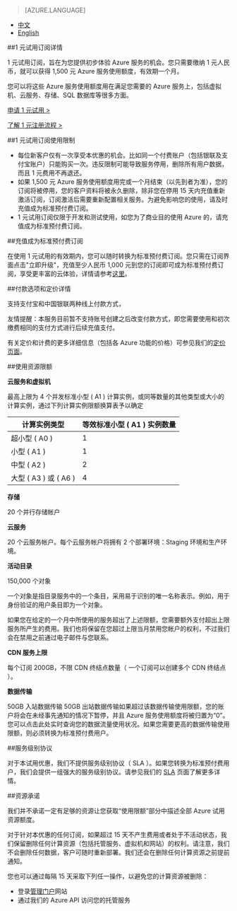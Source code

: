 ﻿<properties
	pageTitle="优惠详情 - Microsoft Azure"
    description="优惠详情 - 1 元一个月试用优惠"
    services=""
    documentationCenter=""
    authors=""
    manager=""
    editor=""
    tags=""/>

<tags ms.service="legal" ms.date="" wacn.date="" wacn.lang="cn"/>

> [AZURE.LANGUAGE]
- [中文](/offers/ms-mc-azr-44p/)
- [English](/offers/ms-mc-azr-44p-en/)

##1 元试用订阅详情

1 元试用订阅，旨在为您提供初步体验 Azure 服务的机会。您只需要缴纳 1 元人民币，就可以获得 1,500 元 Azure 服务使用额度，有效期一个月。

您可以将这些 Azure 服务使用额度用在满足您需要的 Azure 服务上，包括虚拟机、云服务、存储、SQL 数据库等很多方面。

[申请 1 元试用 >](/pricing/1rmb-trial-full/?form-type=identityauth)

[了解 1 元注册流程 >](/documentation/articles/azure-1rmb-trial-application-and-signup)

##1 元试用订阅使用限制

 - 每位新客户仅有一次享受本优惠的机会。比如同一个付费账户（包括银联及支付宝账户）只能购买一次。违反限制可能导致服务停用，删除所有用户数据，而且 1 元费用不再退还。
 - 如果 1,500 元 Azure 服务使用额度用完或一个月结束（以先到者为准），您的订阅将被停用，您的客户资料将被永久删除，除非您在停用 15 天内充值重新激活订阅，订阅激活后需要重新配置相关服务。为避免影响您的使用，请及时充值成为标准预付费订阅。
 - 1 元试用订阅仅限于开发和测试使用，如您为了商业目的使用 Azure 的，请充值成为标准预付费订阅。

##充值成为标准预付费订阅

在使用 1 元试用的有效期内，您可以随时转换为标准预付费订阅。您只需在订阅界面点击"立即升级"，充值至少人民币 1,000 元到您的订阅即可成为标准预付费订阅，享受更丰富的云体验，详情请参考[这里](/offers/ms-mc-arz-33p/)。

##付款选项和定价详情

支持支付宝和中国银联两种线上付款方式，

友情提醒：本服务目前暂不支持账号创建之后改变付款方式，即您需要使用和初次缴费相同的支付方式进行后续充值支付。

有关定价和计费的更多详细信息（包括各 Azure 功能的价格）可参见我们的[定价页面](/pricing/overview/)。

##使用资源限额

**云服务和虚拟机**

最高上限为 4 个并发标准小型 ( A1 ) 计算实例，或同等数量的其他类型或大小的计算实例，通过下列计算实例限额换算表予以确定


|计算实例类型|等效标准小型 ( A1 ) 实例数量|
|-------------------|---------|
|超小型 ( A0 )| 1 |
|小型 ( A1 )| 1 |
|中型 ( A2 )| 2 |
|大型 ( A3 ) 或 ( A6 )| 4 |

**存储**

20 个并行存储帐户

**云服务**

20 个云服务帐户。每个云服务帐户将拥有 2 个部署环境：Staging 环境和生产环境。

**活动目录**

150,000 个对象

一个对象是指目录服务中的一个条目，采用易于识别的唯一名称表示。例如，用于身份验证的用户条目即为一个对象。

如果您在给定的一个月中所使用的服务超出了上述限额，您需要额外支付超出上限服务所产生的费用。我们也将保留在您超过上限当月禁用您帐户的权利，不过我们会在禁用之前通过电子邮件与您联系。

**CDN 服务上限**

每个订阅 200GB，不限 CDN 终结点数量（ 一个订阅可以创建多个 CDN 终结点 ）。

**数据传输**

50GB 入站数据传输 50GB 出站数据传输如果超过该数据传输使用限额，您的账户将会在未经事先通知的情况下暂停，并且  Azure 服务使用额度将被归置为“0”。您可以点击此处实时查询您的数据流量使用状况。如果您需要更高的数据传输使用限额，则必须转换为标准预付费用户。

##服务级别协议

对于本试用优惠，我们不提供服务级别协议（ SLA ）。如果您转换为标准预付费用户，我们会提供一组强大的服务级别协议。请参见我们的 [SLA](/support/legal/sla/) 页面了解更多详情。

##资源承诺

我们并不承诺一定有足够的资源让您获取“使用限额”部分中描述全部 Azure 试用资源额度。

对于针对本优惠的任何订阅，如果超过 15 天不产生费用或者处于不活动状态，我们保留删除任何计算资源（包括托管服务、虚拟机和网站）的权利。请注意，我们不会删除任何数据，客户可随时重新部署。我们还会在删除任何计算资源之前提前通知。

您也可以通过每隔 15 天采取下列任一操作，以避免您的计算资源被删除：

 - 登录[管理门户](https://manage.windowsazure.cn/)网站
 - 通过我们的 Azure API 访问您的托管服务
